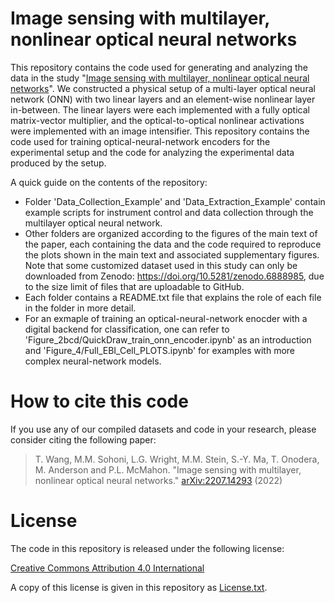 # Image sensing with multilayer, nonlinear optical neural networks

This repository contains the code used for generating and analyzing the data in the study "[Image sensing with multilayer, nonlinear optical neural networks](https://arxiv.org/abs/2207.14293)". We constructed a physical setup of a multi-layer optical neural network (ONN) with two linear layers and an element-wise nonlinear layer in-between. The linear layers were each implemented with a fully optical matrix-vector multiplier, and the optical-to-optical nonlinear activations were implemented with an image intensifier. This repository contains the code used for training optical-neural-network encoders for the experimental setup and the code for analyzing the experimental data produced by the setup.

A quick guide on the contents of the repository:
* Folder 'Data_Collection_Example' and 'Data_Extraction_Example' contain example scripts for instrument control and data collection through the multilayer optical neural network. 
* Other folders are organized according to the figures of the main text of the paper, each containing the data and the code required to reproduce the plots shown in the main text and associated supplementary figures. Note that some customized dataset used in this study can only be downloaded from Zenodo: https://doi.org/10.5281/zenodo.6888985, due to the size limit of files that are uploadable to GitHub. 
* Each folder contains a README.txt file that explains the role of each file in the folder in more detail.
* For an exmaple of training an optical-neural-network enocder with a digital backend for classification, one can refer to 'Figure_2bcd/QuickDraw_train_onn_encoder.ipynb' as an introduction and 'Figure_4/Full_EBI_Cell_PLOTS.ipynb' for examples with more complex neural-network models.

# How to cite this code

If you use any of our compiled datasets and code in your research, please consider citing the following paper:

> T. Wang, M.M. Sohoni, L.G. Wright, M.M. Stein, S.-Y. Ma, T. Onodera, M. Anderson and P.L. McMahon. "Image sensing with multilayer, nonlinear optical neural networks." [arXiv:2207.14293](https://arxiv.org/abs/2207.14293) (2022)

# License

The code in this repository is released under the following license:

[Creative Commons Attribution 4.0 International](https://creativecommons.org/licenses/by/4.0/)

A copy of this license is given in this repository as [License.txt](https://github.com/mcmahon-lab/Image-sensing-with-multilayer-nonlinear-optical-neural-networks/blob/master/License.txt).

